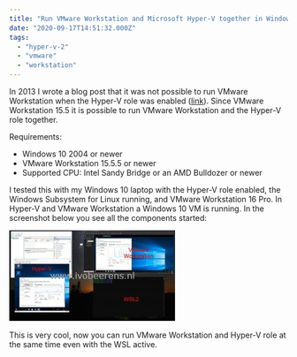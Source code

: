 ```yaml
---
title: "Run VMware Workstation and Microsoft Hyper-V together in Windows 10"
date: "2020-09-17T14:51:32.000Z"
tags: 
  - "hyper-v-2"
  - "vmware"
  - "workstation"
---
```


In 2013 I wrote a blog post that it was not possible to run VMware Workstation when the Hyper-V role was enabled ([link](https://www.ivobeerens.nl/2013/12/16/running-hyper-v-and-vmware-workstation-on-windows-8-x/)). Since VMware Workstation 15.5 it is possible to run VMware Workstation and the Hyper-V role together.

Requirements:

- Windows 10 2004 or newer
- VMware Workstation 15.5.5 or newer
- Supported CPU: Intel Sandy Bridge or an AMD Bulldozer or newer

I tested this with my Windows 10 laptop with the Hyper-V role enabled, the Windows Subsystem for Linux running, and VMware Workstation 16 Pro. In Hyper-V and VMware Workstation a Windows 10 VM is running. In the screenshot below you see all the components started:

[![](images/1-300x164.jpg)](https://www.ivobeerens.nl/wp-content/uploads/2020/09/1-scaled.jpg)

This is very cool, now you can run VMware Workstation and Hyper-V role at the same time even with the WSL active.
